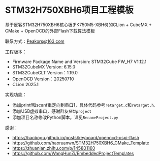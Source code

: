 # STM32H750XBH6项目工程模板

基于反客STM32H750XBH6核心板(FK750M5-XBH6)的CLion + CubeMX + CMake + OpenOCD的外部Flash下载算法模板

联系方式：Peakors@163.com

工程版本：

- Firmware Package Name and Version: STM32Cube FW_H7 V1.12.1
- STM32CubeMX Version: 6.15.0
- STM32CubeCLT Version：1.19.0
- OpenOCD Version：20250710
- CLion 2025.1

实现功能：

- 添加printf和scanf重定向到串口1，具体代码参考`retarget.c`和`retarget.h`.
- 添加USB虚拟串口，感谢群友`琴梨project`
- 添加项目名称修改Python脚本，详见`RenameProject.py`



感谢：

- https://haobogu.github.io/posts/keyboard/openocd-ospi-flash
- https://github.com/haoruanwn/STM32H750XBH6_CMake_Template
- https://zhuanlan.zhihu.com/p/145801160
- https://github.com/WangHunZi/EmbeddedProjectTemplates











